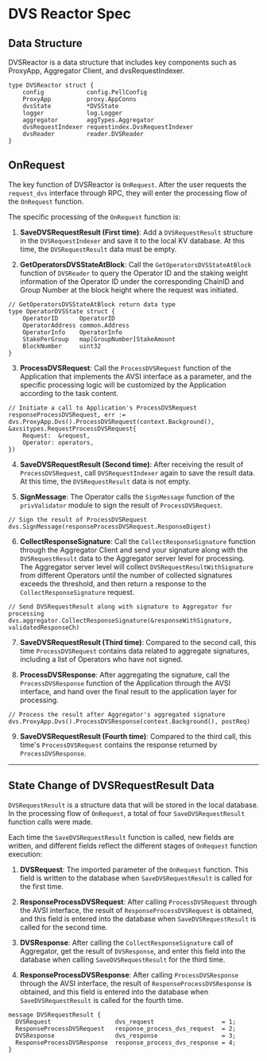 # DVS Reactor Spec

## Data Structure

DVSReactor is a data structure that includes key components such as ProxyApp, Aggregator Client, and dvsRequestIndexer.

```
type DVSReactor struct {
    config            config.PellConfig
    ProxyApp          proxy.AppConns
    dvsState          *DVSState
    logger            log.Logger
    aggregator        aggTypes.Aggregator
    dvsRequestIndexer requestindex.DvsRequestIndexer
    dvsReader         reader.DVSReader
}
```

## OnRequest

The key function of DVSReactor is `OnRequest`. After the user requests the `request_dvs` interface through RPC, they will enter the processing flow of the `OnRequest` function.

The specific processing of the `OnRequest` function is:

1. **SaveDVSRequestResult (First time)**: Add a `DVSRequestResult` structure in the `DVSRequestIndexer` and save it to the local KV database. At this time, the `DVSRequestResult` data must be empty.

2. **GetOperatorsDVSStateAtBlock**: Call the `GetOperatorsDVSStateAtBlock` function of `DVSReader` to query the Operator ID and the staking weight information of the Operator ID under the corresponding ChainID and Group Number at the block height where the request was initiated.

```
// GetOperatorsDVSStateAtBlock return data type 
type OperatorDVSState struct {
    OperatorID      OperatorID
    OperatorAddress common.Address
    OperatorInfo    OperatorInfo
    StakePerGroup   map[GroupNumber]StakeAmount
    BlockNumber     uint32
}
```

3. **ProcessDVSRequest**: Call the `ProcessDVSRequest` function of the Application that implements the AVSI interface as a parameter, and the specific processing logic will be customized by the Application according to the task content.

```
// Initiate a call to Application's ProcessDVSRequest 
responseProcessDVSRequest, err := dvs.ProxyApp.Dvs().ProcessDVSRequest(context.Background(), &avsitypes.RequestProcessDVSRequest{
    Request:  &request,
    Operator: operators,
})
```

4. **SaveDVSRequestResult (Second time)**: After receiving the result of `ProcessDVSRequest`, call `DVSRequestIndexer` again to save the result data. At this time, the `DVSRequestResult` data is not empty.

5. **SignMessage**: The Operator calls the `SignMessage` function of the `privValidator` module to sign the result of `ProcessDVSRequest`.

```
// Sign the result of ProcessDVSRequest
dvs.SignMessage(responseProcessDVSRequest.ResponseDigest)
```

6. **CollectResponseSignature**: Call the `CollectResponseSignature` function through the Aggregator Client and send your signature along with the `DVSRequestResult` data to the Aggregator server level for processing. The Aggregator server level will collect `DVSRequestResultWithSignature` from different Operators until the number of collected signatures exceeds the threshold, and then return a response to the `CollectResponseSignature` request.

```
// Send DVSRequestResult along with signature to Aggregator for processing 
dvs.aggregator.CollectResponseSignature(&responseWithSignature, validatedResponseCh)
```

7. **SaveDVSRequestResult (Third time)**: Compared to the second call, this time `ProcessDVSRequest` contains data related to aggregate signatures, including a list of Operators who have not signed.

8. **ProcessDVSResponse**: After aggregating the signature, call the `ProcessDVSResponse` function of the Application through the AVSI interface, and hand over the final result to the application layer for processing.

```
// Process the result after Aggregator's aggregated signature
dvs.ProxyApp.Dvs().ProcessDVSResponse(context.Background(), postReq)
```

9. **SaveDVSRequestResult (Fourth time)**: Compared to the third call, this time's `ProcessDVSRequest` contains the response returned by `ProcessDVSResponse`.

---

## State Change of DVSRequestResult Data

`DVSRequestResult` is a structure data that will be stored in the local database. In the processing flow of `OnRequest`, a total of four `SaveDVSRequestResult` function calls were made.

Each time the `SaveDVSRequestResult` function is called, new fields are written, and different fields reflect the different stages of `OnRequest` function execution:

1. **DVSRequest**: The imported parameter of the `OnRequest` function. This field is written to the database when `SaveDVSRequestResult` is called for the first time.

2. **ResponseProcessDVSRequest**: After calling `ProcessDVSRequest` through the AVSI interface, the result of `ResponseProcessDVSRequest` is obtained, and this field is entered into the database when `SaveDVSRequestResult` is called for the second time.

3. **DVSResponse**: After calling the `CollectResponseSignature` call of Aggregator, get the result of `DVSResponse`, and enter this field into the database when calling `SaveDVSRequestResult` for the third time.

4. **ResponseProcessDVSResponse**: After calling `ProcessDVSResponse` through the AVSI interface, the result of `ResponseProcessDVSResponse` is obtained, and this field is entered into the database when `SaveDVSRequestResult` is called for the fourth time.

```
message DVSRequestResult {
  DVSRequest                  dvs_request                   = 1;
  ResponseProcessDVSRequest   response_process_dvs_request  = 2;
  DVSResponse                 dvs_response                  = 3;
  ResponseProcessDVSResponse  response_process_dvs_response = 4;
}
```
